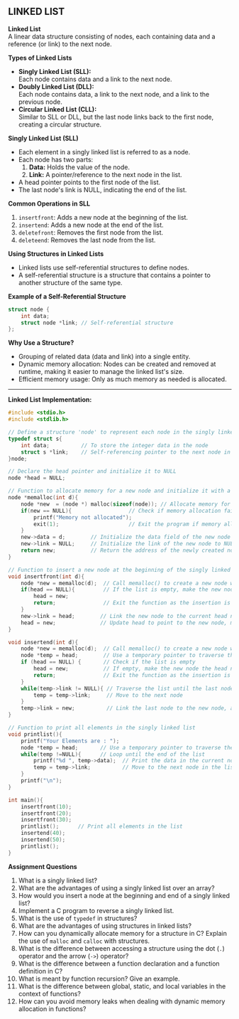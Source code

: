 ## **LINKED LIST**


**Linked List**  
A linear data structure consisting of nodes, each containing data and a reference (or link) to the next node.  

**Types of Linked Lists**
- **Singly Linked List (SLL):**  
  Each node contains data and a link to the next node.  
- **Doubly Linked List (DLL):**  
  Each node contains data, a link to the next node, and a link to the previous node.  
- **Circular Linked List (CLL):**  
  Similar to SLL or DLL, but the last node links back to the first node, creating a circular structure.  

**Singly Linked List (SLL)**
- Each element in a singly linked list is referred to as a node.
- Each node has two parts:  
  1. **Data:** Holds the value of the node.  
  2. **Link:** A pointer/reference to the next node in the list.
- A head pointer points to the first node of the list.
- The last node's link is NULL, indicating the end of the list.

**Common Operations in SLL**
1. `insertfront`: Adds a new node at the beginning of the list.
2. `insertend`: Adds a new node at the end of the list.
3. `deletefront`: Removes the first node from the list.
4. `deleteend`: Removes the last node from the list.

**Using Structures in Linked Lists**
- Linked lists use self-referential structures to define nodes.
- A self-referential structure is a structure that contains a pointer to another structure of the same type.

**Example of a Self-Referential Structure**
```c
struct node {
    int data;
    struct node *link; // Self-referential structure
};
```

**Why Use a Structure?**
- Grouping of related data (data and link) into a single entity.
- Dynamic memory allocation: Nodes can be created and removed at runtime, making it easier to manage the linked list's size.
- Efficient memory usage: Only as much memory as needed is allocated.

---

**Linked List Implementation:**
```c
#include <stdio.h>
#include <stdlib.h>

// Define a structure 'node' to represent each node in the singly linked list
typedef struct s{
    int data;          // To store the integer data in the node
    struct s *link;    // Self-referencing pointer to the next node in the list
}node;

// Declare the head pointer and initialize it to NULL
node *head = NULL;

// Function to allocate memory for a new node and initialize it with a given value
node *memalloc(int d){
    node *new  = (node *) malloc(sizeof(node)); // Allocate memory for a new node
    if(new == NULL){                  // Check if memory allocation failed
        printf("Memory not allocated");
        exit(1);                      // Exit the program if memory allocation failed
    }
    new->data = d;        // Initialize the data field of the new node
    new->link = NULL;     // Initialize the link of the new node to NULL
    return new;           // Return the address of the newly created node
}

// Function to insert a new node at the beginning of the singly linked list
void insertfront(int d){
    node *new = memalloc(d);  // Call memalloc() to create a new node with data 'd'
    if(head == NULL){         // If the list is empty, make the new node the head node
        head = new;
        return;               // Exit the function as the insertion is complete
    }
    new->link = head;        // Link the new node to the current head node
    head = new;              // Update head to point to the new node, making it the new head
}

void insertend(int d){
    node *new = memalloc(d);  // Call memalloc() to create a new node with data 'd'
    node *temp = head;        // Use a temporary pointer to traverse the list starting from head
    if (head == NULL) {       // Check if the list is empty
        head = new;           // If empty, make the new node the head node
        return;               // Exit the function as the insertion is complete
    }
    while(temp->link != NULL){ // Traverse the list until the last node is reached
        temp = temp->link;     // Move to the next node
    }
    temp->link = new;          // Link the last node to the new node, adding it at the end of the list
}

// Function to print all elements in the singly linked list
void printlist(){
    printf("Your Elements are : ");
    node *temp = head;       // Use a temporary pointer to traverse the list starting from head
    while(temp !=NULL){      // Loop until the end of the list
        printf("%d ", temp->data);  // Print the data in the current node
        temp = temp->link;          // Move to the next node in the list
    }
    printf("\n");
}

int main(){
    insertfront(10);
    insertfront(20);
    insertfront(30);
    printlist();      // Print all elements in the list
    insertend(40);
    insertend(50);
    printlist();
}
```


**Assignment Questions**

1. What is a singly linked list?
2. What are the advantages of using a singly linked list over an array?
3. How would you insert a node at the beginning and end of a singly linked list?
4. Implement a C program to reverse a singly linked list.
5. What is the use of `typedef` in structures?
6. What are the advantages of using structures in linked lists?
7. How can you dynamically allocate memory for a structure in C? Explain the use of `malloc` and `calloc` with structures.
8. What is the difference between accessing a structure using the dot (`.`) operator and the arrow (`->`) operator?
9. What is the difference between a function declaration and a function definition in C?
10. What is meant by function recursion? Give an example.
11. What is the difference between global, static, and local variables in the context of functions?
12. How can you avoid memory leaks when dealing with dynamic memory allocation in functions?
